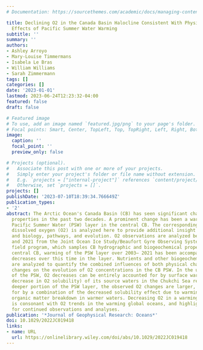 ```yaml
---
# Documentation: https://sourcethemes.com/academic/docs/managing-content/

title: Declining O2 in the Canada Basin Halocline Consistent With Physical and Biogeochemical
  Effects of Pacific Summer Water Warming
subtitle: ''
summary: ''
authors:
- Ashley Arroyo
- Mary-Louise Timmermans
- Isabela Le Bras
- William Williams
- Sarah Zimmermann
tags: []
categories: []
date: '2023-01-01'
lastmod: 2023-06-24T12:23:32-04:00
featured: false
draft: false

# Featured image
# To use, add an image named `featured.jpg/png` to your page's folder.
# Focal points: Smart, Center, TopLeft, Top, TopRight, Left, Right, BottomLeft, Bottom, BottomRight.
image:
  caption: ''
  focal_point: ''
  preview_only: false

# Projects (optional).
#   Associate this post with one or more of your projects.
#   Simply enter your project's folder or file name without extension.
#   E.g. `projects = ["internal-project"]` references `content/project/deep-learning/index.md`.
#   Otherwise, set `projects = []`.
projects: []
publishDate: '2023-07-10T18:39:34.766649Z'
publication_types:
- '2'
abstract: The Arctic Ocean's Canada Basin (CB) has seen significant changes in ocean
  properties in the past two decades. A prominent change has been a warming of the
  Pacific Summer Water (PSW) layer in the central CB. The corresponding change in
  dissolved oxygen (O2) is analyzed here to provide additional insight into PSW physics
  and biology, pathways, and evolution. O2 observations are analyzed between 2003
  and 2021 from the Joint Ocean Ice Study/Beaufort Gyre Observing System (JOIS/BGOS)
  field program, which samples CB hydrographic and biogeochemical properties. In the
  central CB, warming of the PSW layer over 2003– 2021 has been accompanied by O2
  decreases over this time in the layer. Nutrients and other biogeochemical properties
  are analyzed to quantify the combined influences of both physical changes and biological
  changes on the evolution of O2 concentrations in the CB PSW. In the upper portion
  of the PSW, O2 decreases can be entirely accounted for by surface warming (and corresponding
  decrease in O2 solubility) of its source waters in the Chukchi Sea region. In the
  deeper portion of the PSW layer, the observed O2 changes are larger, and are accounted
  for by a combination of the decreased solubility effect due to warming, and increased
  organic matter breakdown in warmer waters. Decreasing O2 in a warming Arctic Ocean
  is consonant with O2 trends in the warming global oceans, and highlights the need
  for continued observations and analyses.
publication: '*Journal of Geophysical Research: Oceans*'
doi: 10.1029/2022JC019418
links:
- name: URL
  url: https://onlinelibrary.wiley.com/doi/abs/10.1029/2022JC019418
---
```

